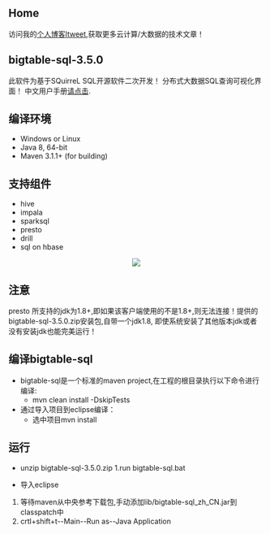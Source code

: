 ## Home
访问我的[个人博客Itweet](http://www.itweet.cn),获取更多云计算/大数据的技术文章！

## bigtable-sql-3.5.0
 此软件为基于SQuirreL SQL开源软件二次开发！
 分布式大数据SQL查询可视化界面！
 中文用户手册[请点击](http://www.itweet.cn).

## 编译环境
* Windows or Linux
* Java 8, 64-bit
* Maven 3.1.1+ (for building)

## 支持组件
* hive
* impala
* sparksql
* presto
* drill
* sql on hbase

<div style="text-align:center;"><img src="https://github.com/itweet/bigtable-sql/blob/master/screenshots/bigtable-sql.png" style="vertical-align:middle;"/></div>

## 注意
   presto 所支持的jdk为1.8+,即如果该客户端使用的不是1.8+,则无法连接！提供的bigtable-sql-3.5.0.zip安装包,自带一个jdk1.8,
   即使系统安装了其他版本jdk或者没有安装jdk也能完美运行！

## 编译bigtable-sql
* bigtable-sql是一个标准的maven project,在工程的根目录执行以下命令进行编译:
    - mvn clean install -DskipTests
* 通过导入项目到eclipse编译：
    - 选中项目mvn install

## 运行
* unzip bigtable-sql-3.5.0.zip
1.run bigtable-sql.bat

* 导入eclipse
1. 等待maven从中央参考下载包,手动添加lib/bigtable-sql_zh_CN.jar到classpatch中
2. crtl+shift+t--Main--Run as--Java Application

